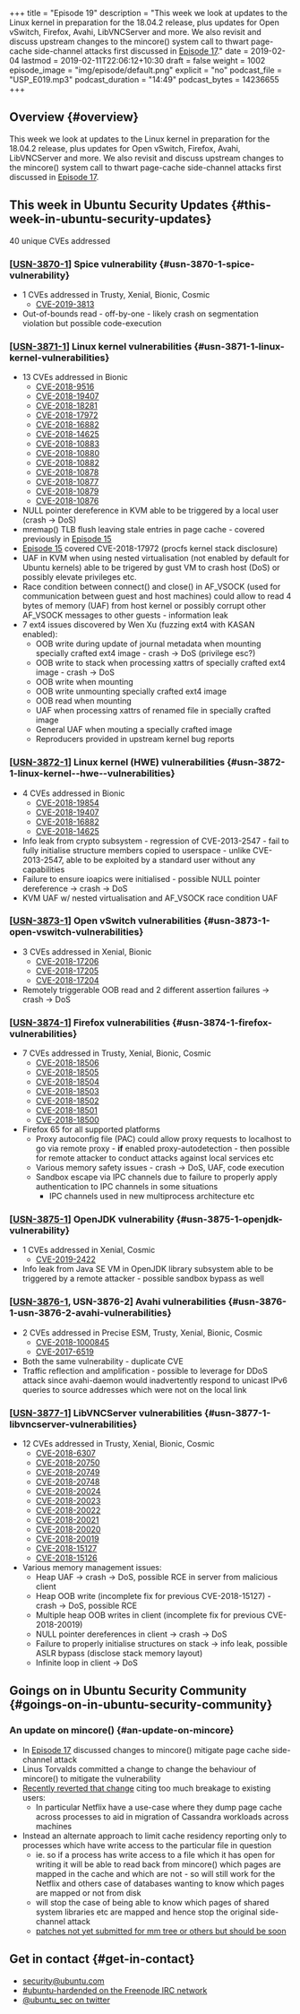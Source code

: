 +++
title = "Episode 19"
description = "This week we look at updates to the Linux kernel in preparation for the 18.04.2 release, plus updates for Open vSwitch, Firefox, Avahi, LibVNCServer and more. We also revisit and discuss upstream changes to the mincore() system call to thwart page-cache side-channel attacks first discussed in [Episode 17](https://ubuntusecuritypodcast.org/episode-17/)."
date = 2019-02-04
lastmod = 2019-02-11T22:06:12+10:30
draft = false
weight = 1002
episode_image = "img/episode/default.png"
explicit = "no"
podcast_file = "USP_E019.mp3"
podcast_duration = "14:49"
podcast_bytes = 14236655
+++

## Overview {#overview}

This week we look at updates to the Linux kernel in preparation for the 18.04.2 release, plus updates for Open vSwitch, Firefox, Avahi, LibVNCServer and more. We also revisit and discuss upstream changes to the mincore() system call to thwart page-cache side-channel attacks first discussed in [Episode 17](https://ubuntusecuritypodcast.org/episode-17/).


## This week in Ubuntu Security Updates {#this-week-in-ubuntu-security-updates}

40 unique CVEs addressed


### [[USN-3870-1](https://usn.ubuntu.com/3870-1/)] Spice vulnerability {#usn-3870-1-spice-vulnerability}

-   1 CVEs addressed in Trusty, Xenial, Bionic, Cosmic
    -   [CVE-2019-3813](https://people.canonical.com/~ubuntu-security/cve/CVE-2019-3813)
-   Out-of-bounds read - off-by-one - likely crash on segmentation violation but possible code-execution


### [[USN-3871-1](https://usn.ubuntu.com/3871-1/)] Linux kernel vulnerabilities {#usn-3871-1-linux-kernel-vulnerabilities}

-   13 CVEs addressed in Bionic
    -   [CVE-2018-9516](https://people.canonical.com/~ubuntu-security/cve/CVE-2018-9516)
    -   [CVE-2018-19407](https://people.canonical.com/~ubuntu-security/cve/CVE-2018-19407)
    -   [CVE-2018-18281](https://people.canonical.com/~ubuntu-security/cve/CVE-2018-18281)
    -   [CVE-2018-17972](https://people.canonical.com/~ubuntu-security/cve/CVE-2018-17972)
    -   [CVE-2018-16882](https://people.canonical.com/~ubuntu-security/cve/CVE-2018-16882)
    -   [CVE-2018-14625](https://people.canonical.com/~ubuntu-security/cve/CVE-2018-14625)
    -   [CVE-2018-10883](https://people.canonical.com/~ubuntu-security/cve/CVE-2018-10883)
    -   [CVE-2018-10880](https://people.canonical.com/~ubuntu-security/cve/CVE-2018-10880)
    -   [CVE-2018-10882](https://people.canonical.com/~ubuntu-security/cve/CVE-2018-10882)
    -   [CVE-2018-10878](https://people.canonical.com/~ubuntu-security/cve/CVE-2018-10878)
    -   [CVE-2018-10877](https://people.canonical.com/~ubuntu-security/cve/CVE-2018-10877)
    -   [CVE-2018-10879](https://people.canonical.com/~ubuntu-security/cve/CVE-2018-10879)
    -   [CVE-2018-10876](https://people.canonical.com/~ubuntu-security/cve/CVE-2018-10876)
-   NULL pointer dereference in KVM able to be triggered by a local user (crash -> DoS)
-   mremap() TLB flush leaving stale entries in page cache - covered previously in [Episode 15](https://ubuntusecuritypodcast.org/episode-15/)
-   [Episode 15](https://ubuntusecuritypodcast.org/episode-15/) covered CVE-2018-17972 (procfs kernel stack disclosure)
-   UAF in KVM when using nested virtualisation (not enabled by default for Ubuntu kernels) able to be trigered by gust VM to crash host (DoS) or possibly elevate privileges etc.
-   Race condition between connect() and close() in AF\_VSOCK (used for communication between guest and host machines) could allow to read 4 bytes of memory (UAF) from host kernel or possibly corrupt other AF\_VSOCK messages to other guests - information leak
-   7 ext4 issues discovered by Wen Xu (fuzzing ext4 with KASAN enabled):
    -   OOB write during update of journal metadata when mounting specially crafted ext4 image - crash -> DoS (privilege esc?)
    -   OOB write to stack when processing xattrs of specially crafted ext4 image - crash -> DoS
    -   OOB write when mounting
    -   OOB write unmounting specially crafted ext4 image
    -   OOB read when mounting
    -   UAF when processing xattrs of renamed file in specially crafted image
    -   General UAF when mouting a specially crafted image
    -   Reproducers provided in upstream kernel bug reports


### [[USN-3872-1](https://usn.ubuntu.com/3872-1/)] Linux kernel (HWE) vulnerabilities {#usn-3872-1-linux-kernel--hwe--vulnerabilities}

-   4 CVEs addressed in Bionic
    -   [CVE-2018-19854](https://people.canonical.com/~ubuntu-security/cve/CVE-2018-19854)
    -   [CVE-2018-19407](https://people.canonical.com/~ubuntu-security/cve/CVE-2018-19407)
    -   [CVE-2018-16882](https://people.canonical.com/~ubuntu-security/cve/CVE-2018-16882)
    -   [CVE-2018-14625](https://people.canonical.com/~ubuntu-security/cve/CVE-2018-14625)
-   Info leak from crypto subsystem - regression of CVE-2013-2547 - fail to fully initialise structure members copied to userspace - unlike CVE-2013-2547, able to be exploited by a standard user without any capabilities
-   Failure to ensure ioapics were initialised - possible NULL pointer dereference -> crash -> DoS
-   KVM UAF w/ nested virtualisation and AF\_VSOCK race condition UAF


### [[USN-3873-1](https://usn.ubuntu.com/3873-1/)] Open vSwitch vulnerabilities {#usn-3873-1-open-vswitch-vulnerabilities}

-   3 CVEs addressed in Xenial, Bionic
    -   [CVE-2018-17206](https://people.canonical.com/~ubuntu-security/cve/CVE-2018-17206)
    -   [CVE-2018-17205](https://people.canonical.com/~ubuntu-security/cve/CVE-2018-17205)
    -   [CVE-2018-17204](https://people.canonical.com/~ubuntu-security/cve/CVE-2018-17204)
-   Remotely triggerable OOB read and 2 different assertion failures -> crash -> DoS


### [[USN-3874-1](https://usn.ubuntu.com/3874-1/)] Firefox vulnerabilities {#usn-3874-1-firefox-vulnerabilities}

-   7 CVEs addressed in Trusty, Xenial, Bionic, Cosmic
    -   [CVE-2018-18506](https://people.canonical.com/~ubuntu-security/cve/CVE-2018-18506)
    -   [CVE-2018-18505](https://people.canonical.com/~ubuntu-security/cve/CVE-2018-18505)
    -   [CVE-2018-18504](https://people.canonical.com/~ubuntu-security/cve/CVE-2018-18504)
    -   [CVE-2018-18503](https://people.canonical.com/~ubuntu-security/cve/CVE-2018-18503)
    -   [CVE-2018-18502](https://people.canonical.com/~ubuntu-security/cve/CVE-2018-18502)
    -   [CVE-2018-18501](https://people.canonical.com/~ubuntu-security/cve/CVE-2018-18501)
    -   [CVE-2018-18500](https://people.canonical.com/~ubuntu-security/cve/CVE-2018-18500)
-   Firefox 65 for all supported platforms
    -   Proxy autoconfig file (PAC) could allow proxy requests to localhost to go via remote proxy - **if** enabled proxy-autodetection - then possible for remote attacker to conduct attacks against local services etc
    -   Various memory safety issues - crash -> DoS, UAF, code execution
    -   Sandbox escape via IPC channels due to failure to properly apply authentication to IPC channels in some situations
        -   IPC channels used in new multiprocess architecture etc


### [[USN-3875-1](https://usn.ubuntu.com/3875-1/)] OpenJDK vulnerability {#usn-3875-1-openjdk-vulnerability}

-   1 CVEs addressed in Xenial, Cosmic
    -   [CVE-2019-2422](https://people.canonical.com/~ubuntu-security/cve/CVE-2019-2422)
-   Info leak from Java SE VM in OpenJDK library subsystem able to be triggered by a remote attacker - possible sandbox bypass as well


### [[USN-3876-1](https://usn.ubuntu.com/3876-1/), USN-3876-2] Avahi vulnerabilities {#usn-3876-1-usn-3876-2-avahi-vulnerabilities}

-   2 CVEs addressed in Precise ESM, Trusty, Xenial, Bionic, Cosmic
    -   [CVE-2018-1000845](https://people.canonical.com/~ubuntu-security/cve/CVE-2018-1000845)
    -   [CVE-2017-6519](https://people.canonical.com/~ubuntu-security/cve/CVE-2017-6519)
-   Both the same vulnerability - duplicate CVE
-   Traffic reflection and amplification - possible to leverage for DDoS attack since avahi-daemon would inadvertently respond to unicast IPv6 queries to source addresses which were not on the local link


### [[USN-3877-1](https://usn.ubuntu.com/3877-1/)] LibVNCServer vulnerabilities {#usn-3877-1-libvncserver-vulnerabilities}

-   12 CVEs addressed in Trusty, Xenial, Bionic, Cosmic
    -   [CVE-2018-6307](https://people.canonical.com/~ubuntu-security/cve/CVE-2018-6307)
    -   [CVE-2018-20750](https://people.canonical.com/~ubuntu-security/cve/CVE-2018-20750)
    -   [CVE-2018-20749](https://people.canonical.com/~ubuntu-security/cve/CVE-2018-20749)
    -   [CVE-2018-20748](https://people.canonical.com/~ubuntu-security/cve/CVE-2018-20748)
    -   [CVE-2018-20024](https://people.canonical.com/~ubuntu-security/cve/CVE-2018-20024)
    -   [CVE-2018-20023](https://people.canonical.com/~ubuntu-security/cve/CVE-2018-20023)
    -   [CVE-2018-20022](https://people.canonical.com/~ubuntu-security/cve/CVE-2018-20022)
    -   [CVE-2018-20021](https://people.canonical.com/~ubuntu-security/cve/CVE-2018-20021)
    -   [CVE-2018-20020](https://people.canonical.com/~ubuntu-security/cve/CVE-2018-20020)
    -   [CVE-2018-20019](https://people.canonical.com/~ubuntu-security/cve/CVE-2018-20019)
    -   [CVE-2018-15127](https://people.canonical.com/~ubuntu-security/cve/CVE-2018-15127)
    -   [CVE-2018-15126](https://people.canonical.com/~ubuntu-security/cve/CVE-2018-15126)
-   Various memory management issues:
    -   Heap UAF -> crash -> DoS, possible RCE in server from malicious client
    -   Heap OOB write (incomplete fix for previous CVE-2018-15127) - crash -> DoS, possible RCE
    -   Multiple heap OOB writes in client (incomplete fix for previous CVE-2018-20019)
    -   NULL pointer dereferences in client -> crash -> DoS
    -   Failure to properly initialise structures on stack -> info leak, possible ASLR bypass (disclose stack memory layout)
    -   Infinite loop in client -> DoS


## Goings on in Ubuntu Security Community {#goings-on-in-ubuntu-security-community}


### An update on mincore() {#an-update-on-mincore}

-   In [Episode 17](https://ubuntusecuritypodcast.org/episode-17/) discussed changes to mincore() mitigate page cache side-channel attack
-   Linus Torvalds committed a change to change the behaviour of mincore() to mitigate the vulnerability
-   [Recently reverted that change](https://git.kernel.org/pub/scm/linux/kernel/git/torvalds/linux.git/commit/?id=30bac164aca750892b93eef350439a0562a68647) citing too much breakage to existing users:
    -   In particular Netflix have a use-case where they dump page cache across processes to aid in migration of Cassandra workloads across machines
-   Instead an alternate approach to limit cache residency reporting only to processes which have write access to the particular file in question
    -   ie. so if a process has write access to a file which it has open for writing it will be able to read back from mincore() which pages are mapped in the cache and which are not - so will still work for the Netflix and others case of databases wanting to know which pages are mapped or not from disk
    -   will stop the case of being able to know which pages of shared system libraries etc are mapped and hence stop the original side-channel attack
    -   [patches not yet submitted for mm tree or others but should be soon](https://git.kernel.org/pub/scm/linux/kernel/git/jikos/jikos.git/log/?h=pagecache-sidechannel-v2)


## Get in contact {#get-in-contact}

-   [security@ubuntu.com](mailto:security@ubuntu.com)
-   [#ubuntu-hardended on the Freenode IRC network](http://webchat.freenode.net?channels=%2523ubuntu-hardened&uio=d4)
-   [@ubuntu\_sec on twitter](https://twitter.com/ubuntu%5Fsec)